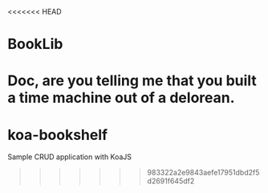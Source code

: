 <<<<<<< HEAD
# BookLib

Doc, are you telling me that you built a time machine out of a delorean.
=======
koa-bookshelf
=============

Sample CRUD application with KoaJS
>>>>>>> 983322a2e9843aefe17951dbd2f5d2691f645df2
